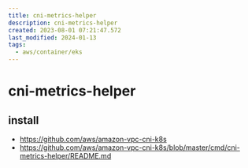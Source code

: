 ```yaml
---
title: cni-metrics-helper
description: cni-metrics-helper
created: 2023-08-01 07:21:47.572
last_modified: 2024-01-13
tags:
  - aws/container/eks
---
```

# cni-metrics-helper

## install
- https://github.com/aws/amazon-vpc-cni-k8s
- https://github.com/aws/amazon-vpc-cni-k8s/blob/master/cmd/cni-metrics-helper/README.md




